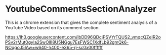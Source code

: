 # YoutubeCommentsSectionAnalyzer
This is a chrome extension that gives the complete sentiment analysis of a YouTube Video based on its comment section.

https://lh3.googleusercontent.com/IbDD96QDcjPSVYrTQUS2_vmqcQZeIR2oPSv2rMut0gyIa2SwOlII8U5NGgu7EsFWSC1XdfLb92gmQk6-NOqgoJ5IAw=w640-h400-e365-rj-sc0x00ffffff
